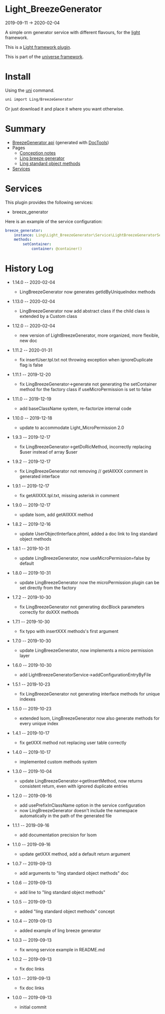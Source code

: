 Light_BreezeGenerator
===========
2019-09-11 -> 2020-02-04



A simple orm generator service with different flavours, for the [light](https://github.com/lingtalfi/Light) framework.


This is a [Light framework plugin](https://github.com/lingtalfi/Light/blob/master/doc/pages/plugin.md).

This is part of the [universe framework](https://github.com/karayabin/universe-snapshot).


Install
==========
Using the [uni](https://github.com/lingtalfi/universe-naive-importer) command.
```bash
uni import Ling/BreezeGenerator
```

Or just download it and place it where you want otherwise.






Summary
===========
- [BreezeGenerator api](https://github.com/lingtalfi/Light_BreezeGenerator/blob/master/doc/api/Ling/Light_BreezeGenerator.md) (generated with [DocTools](https://github.com/lingtalfi/DocTools))
- Pages
    - [Conception notes](https://github.com/lingtalfi/Light_BreezeGenerator/blob/master/doc/pages/conception-notes.md)
    - [Ling breeze generator](https://github.com/lingtalfi/Light_BreezeGenerator/blob/master/doc/pages/ling-breeze-generator.md)
    - [Ling standard object methods](https://github.com/lingtalfi/Light_BreezeGenerator/blob/master/doc/pages/ling-standard-object-methods.md)
- [Services](#services)



Services
=========


This plugin provides the following services:

- breeze_generator



Here is an example of the service configuration:

```yaml
breeze_generator:
    instance: Ling\Light_BreezeGenerator\Service\LightBreezeGeneratorService
    methods:
        setContainer:
            container: @container()

```




History Log
=============

- 1.14.0 -- 2020-02-04

    - LingBreezeGenerator now generates getIdByUniqueIndex methods
    
- 1.13.0 -- 2020-02-04

    - LingBreezeGenerator now add abstract class if the child class is extended by a Custom class
    
- 1.12.0 -- 2020-02-04

    - new version of LightBreezeGenerator, more organized, more flexible, new doc
    
- 1.11.2 -- 2020-01-31

    - fix insertUser.tpl.txt not throwing exception when ignoreDuplicate flag is false
    
- 1.11.1 -- 2019-12-20

    - fix LingBreezeGenerator->generate not generating the setContainer method for the factory class if useMicroPermission is set to false  
    
- 1.11.0 -- 2019-12-19

    - add baseClassName system, re-factorize internal code  
    
- 1.10.0 -- 2019-12-18

    - update to accommodate Light_MicroPermission 2.0  
    
- 1.9.3 -- 2019-12-17

    - fix LingBreezeGenerator->getDoRicMethod, incorrectly replacing $user instead of array $user  
    
- 1.9.2 -- 2019-12-17

    - fix LingBreezeGenerator not removing // getAllXXX comment in generated interface  
    
- 1.9.1 -- 2019-12-17

    - fix getAllXXX.tpl.txt, missing asterisk in comment  
    
- 1.9.0 -- 2019-12-17

    - update lsom, add getAllXXX method 
    
- 1.8.2 -- 2019-12-16

    - update UserObjectInterface.phtml, added a doc link to ling standard object methods 
    
- 1.8.1 -- 2019-10-31

    - update LingBreezeGenerator, now useMicroPermission=false by default 
    
- 1.8.0 -- 2019-10-31

    - update LingBreezeGenerator now the microPermission plugin can be set directly from the factory 
    
- 1.7.2 -- 2019-10-30

    - fix LingBreezeGenerator not generating docBlock parameters correctly for doXXX methods 
    
- 1.7.1 -- 2019-10-30

    - fix typo with insertXXX methods's first argument 
    
- 1.7.0 -- 2019-10-30

    - update LingBreezeGenerator, now implements a micro permission layer
    
- 1.6.0 -- 2019-10-30

    - add LightBreezeGeneratorService->addConfigurationEntryByFile
    
- 1.5.1 -- 2019-10-23

    - fix LingBreezeGenerator not generating interface methods for unique indexes
    
- 1.5.0 -- 2019-10-23

    - extended lsom, LingBreezeGenerator now also generate methods for every unique index
    
- 1.4.1 -- 2019-10-17

    - fix getXXX method not replacing user table correctly
    
- 1.4.0 -- 2019-10-17

    - implemented custom methods system
    
- 1.3.0 -- 2019-10-04

    - update LingBreezeGenerator->getInsertMethod, now returns consistent return, even with ignored duplicate entries
    
- 1.2.0 -- 2019-09-16

    - add usePrefixInClassName option in the service configuration
    - now LingBreezeGenerator doesn't include the namespace automatically in the path of the generated file
    
- 1.1.1 -- 2019-09-16

    - add documentation precision for lsom
    
- 1.1.0 -- 2019-09-16

    - update getXXX method, add a default return argument
    
- 1.0.7 -- 2019-09-13

    - add arguments to "ling standard object methods" doc
    
- 1.0.6 -- 2019-09-13

    - add line to "ling standard object methods"
    
- 1.0.5 -- 2019-09-13

    - added "ling standard object methods" concept
    
- 1.0.4 -- 2019-09-13

    - added example of ling breeze generator
    
- 1.0.3 -- 2019-09-13

    - fix wrong service example in README.md
    
- 1.0.2 -- 2019-09-13

    - fix doc links
    
- 1.0.1 -- 2019-09-13

    - fix doc links
    
- 1.0.0 -- 2019-09-13

    - initial commit
